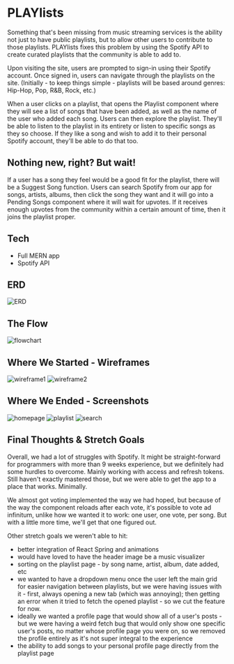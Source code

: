 # PLAYlists

Something that's been missing from music streaming services is the ability not just to have public playlists, but to allow other users to contribute to those playlists. PLAYlists fixes this problem by using the Spotify API to create curated playlists that the community is able to add to.

Upon visiting the site, users are prompted to sign-in using their Spotify account. Once signed in, users can navigate through the playlists on the site. (Initially - to keep things simple - playlists will be based around genres: Hip-Hop, Pop, R&B, Rock, etc.)

When a user clicks on a playlist, that opens the Playlist component where they will see a list of songs that have been added, as well as the name of the user who added each song. Users can then explore the playlist. They'll be able to listen to the playlist in its entirety or listen to specific songs as they so choose. If they like a song and wish to add it to their personal Spotify account, they'll be able to do that too.

## Nothing new, right? But wait!

If a user has a song they feel would be a good fit for the playlist, there will be a Suggest Song function. Users can search Spotify from our app for songs, artists, albums, then click the song they want and it will go into a Pending Songs component where it will wait for upvotes. If it receives enough upvotes from the community within a certain amount of time, then it joins the playlist proper.

## Tech

- Full MERN app
- Spotify API

## ERD

![ERD](public/images/planning/erd.png)

## The Flow

![flowchart](public/images/planning/flowChart.png)

## Where We Started - Wireframes

![wireframe1](public/images/planning/homeGrid.png)
![wireframe2](public/images/planning/playlistShow.png)

## Where We Ended - Screenshots

![homepage](public/images/screenshots/home.png)
![playlist](public/images/screenshots/playlist.png)
![search](public/images/screenshots/search.png)

## Final Thoughts & Stretch Goals

Overall, we had a lot of struggles with Spotify. It might be straight-forward for programmers with more than 9 weeks experience, but we definitely had some hurdles to overcome. Mainly working with access and refresh tokens. Still haven't exactly mastered those, but we were able to get the app to a place that works. Minimally.

We almost got voting implemented the way we had hoped, but because of the way the component reloads after each vote, it's possible to vote ad infinitum, unlike how we wanted it to work: one user, one vote, per song. But with a little more time, we'll get that one figured out.

Other stretch goals we weren't able to hit: 

- better integration of React Spring and animations
- would have loved to have the header image be a music visualizer
- sorting on the playlist page - by song name, artist, album, date added, etc
- we wanted to have a dropdown menu once the user left the main grid for easier navigation between playlists, but we were having issues with it - first, always opening a new tab (which was annoying); then getting an error when it tried to fetch the opened playlist - so we cut the feature for now.
- ideally we wanted a profile page that would show all of a user's posts - but we were having a weird fetch bug that would only show one specific user's posts, no matter whose profile page you were on, so we removed the profile entirely as it's not super integral to the experience
- the ability to add songs to your personal profile page directly from the playlist page

